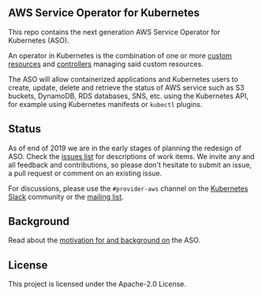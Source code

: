 ## AWS Service Operator for Kubernetes

This repo contains the next generation AWS Service Operator for Kubernetes
(ASO).

An operator in Kubernetes is the combination of one or more [custom resources](https://kubernetes.io/docs/concepts/extend-kubernetes/api-extension/custom-resources/) and [controllers](https://kubernetes.io/docs/reference/glossary/?fundamental=true#term-controller) managing said custom resources.

The ASO will allow containerized applications and Kubernetes users to create, update, delete and retrieve the status of AWS service such as S3 buckets, DynamoDB, RDS databases, SNS, etc. using the Kubernetes API, for example using 
Kubernetes manifests or `kubectl` plugins.

## Status

As of end of 2019 we are in the early stages of planning the redesign of ASO. Check the [issues list](https://github.com/aws/aws-service-operator-k8s/issues) for descriptions of work items. We invite any and all feedback and contributions, so please don't hesitate to submit an issue, a pull request or comment on an existing issue.

For discussions, please use the `#provider-aws` channel on the [Kubernetes Slack](https://kubernetes.slack.com) community or the [mailing list](https://groups.google.com/forum/#!forum/aws-service-operator-user/).

## Background

Read about the [motivation for and background on](docs/background.md) the ASO.

## License

This project is licensed under the Apache-2.0 License.
